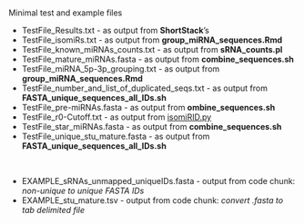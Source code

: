 # 

Minimal test and example files
<br />

- TestFile_Results.txt - as output from **ShortStack**’s 
- TestFile_isomiRs.txt - as output from **group_miRNA_sequences.Rmd**
- TestFile_known_miRNAs_counts.txt - as output from **sRNA_counts.pl**
- TestFile_mature_miRNAs.fasta - as output from **combine_sequences.sh**
- TestFile_miRNA_5p-3p_grouping.txt - as output from **group_miRNA_sequences.Rmd**
- TestFile_number_and_list_of_duplicated_seqs.txt - as output from **FASTA_unique_sequences_all_IDs.sh**
- TestFile_pre-miRNAs.fasta - as output from **ombine_sequences.sh**
- TestFile_r0-Cutoff.txt - as output from [isomiRID.py](https://github.com/lfelipedeoliveira/isomiRID)
- TestFile_star_miRNAs.fasta - as output from **combine_sequences.sh**
- TestFile_unique_stu_mature.fasta - as output from **FASTA_unique_sequences_all_IDs.sh**
<br />

- EXAMPLE_sRNAs_unmapped_uniqueIDs.fasta - output from code chunk: _non-unique to unique FASTA IDs_
- EXAMPLE_stu_mature.tsv - output from code chunk: _convert .fasta to tab delimited file_
